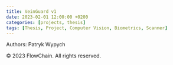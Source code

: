 ```yaml
---
title: VeinGuard v1
date: 2023-02-01 12:00:00 +0200
categories: [projects, thesis]
tags: [Thesis, Project, Computer Vision, Biometrics, Scanner]
---
```


Authors: Patryk Wypych

© 2023 FlowChain. All rights reserved.